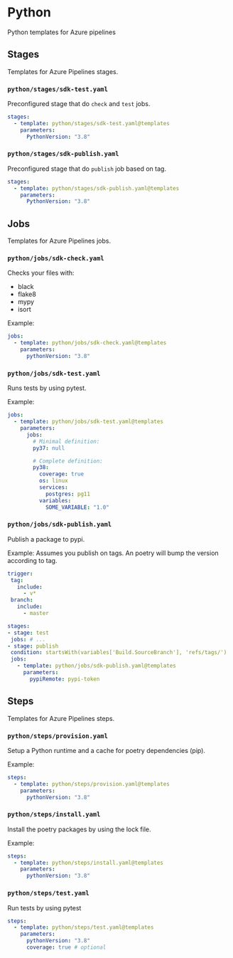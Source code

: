 # Python

Python templates for Azure pipelines

## Stages

Templates for Azure Pipelines stages.

### `python/stages/sdk-test.yaml`

Preconfigured stage that do `check` and `test` jobs.

``` yaml
stages:
  - template: python/stages/sdk-test.yaml@templates
    parameters:
      PythonVersion: "3.8"
```

### `python/stages/sdk-publish.yaml`

Preconfigured stage that do `publish` job based on tag.

``` yaml
stages:
  - template: python/stages/sdk-publish.yaml@templates
    parameters:
      PythonVersion: "3.8"
```

## Jobs

Templates for Azure Pipelines jobs.

### `python/jobs/sdk-check.yaml`

Checks your files with:

- black
- flake8
- mypy
- isort

Example:

``` yaml
jobs:
  - template: python/jobs/sdk-check.yaml@templates
    parameters:
      pythonVersion: "3.8"
```

### `python/jobs/sdk-test.yaml`

Runs tests by using pytest.

Example:

``` yaml
jobs:
  - template: python/jobs/sdk-test.yaml@templates
    parameters:
      jobs:
        # Minimal definition:
        py37: null

        # Complete definition:
        py38:
          coverage: true
          os: linux
          services:
            postgres: pg11
          variables:
            SOME_VARIABLE: "1.0"
```

### `python/jobs/sdk-publish.yaml`

Publish a package to pypi.

Example:
Assumes you publish on tags. An poetry will bump the version according to tag.

 ``` yaml
trigger:
  tag:
    include:
      - v*
  branch:
    include:
      - master

stages:
- stage: test
  jobs: # ...
- stage: publish
  condition: startsWith(variables['Build.SourceBranch'], 'refs/tags/')
  jobs:
    - template: python/jobs/sdk-publish.yaml@templates
      parameters:
        pypiRemote: pypi-token
 ```

## Steps

Templates for Azure Pipelines steps.

### `python/steps/provision.yaml`

Setup a Python runtime and a cache for poetry dependencies (pip).

Example:

``` yaml
steps:
  - template: python/steps/provision.yaml@templates
    parameters:
      pythonVersion: "3.8"
```

### `python/steps/install.yaml`

Install the poetry packages by using the lock file.

Example:

``` yaml
steps:
  - template: python/steps/install.yaml@templates
    parameters:
      pythonVersion: "3.8"
```

### `python/steps/test.yaml`

Run tests by using pytest

``` yaml
steps:
  - template: python/steps/test.yaml@templates
    parameters:
      pythonVersion: "3.8"
      coverage: true # optional
```
